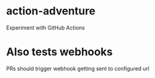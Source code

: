 # action-adventure
Experiment with GitHub Actions

# Also tests webhooks

PRs should trigger webhook getting sent to configured url
